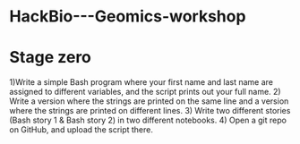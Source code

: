 # HackBio---Geomics-workshop
# Stage zero
1)Write a simple Bash program where your first name and last name are assigned to different variables,  and the script prints out your full name.
2) Write a version where the strings are printed on the same line and a version where the strings are printed on different lines.
3) Write two different stories (Bash story 1 & Bash story 2) in two different notebooks.
4) Open a git repo on GitHub, and upload the script there.
